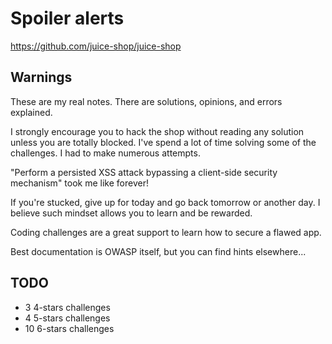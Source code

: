 # Spoiler alerts

https://github.com/juice-shop/juice-shop

## Warnings

These are my real notes. There are solutions, opinions, and errors explained.

I strongly encourage you to hack the shop without reading any solution unless you are totally blocked. I've spend a lot of time solving some of the challenges. I had to make numerous attempts. 

"Perform a persisted XSS attack bypassing a client-side security mechanism" took me like forever!

If you're stucked, give up for today and go back tomorrow or another day. I believe such mindset allows you to learn and be rewarded.

Coding challenges are a great support to learn how to secure a flawed app.

Best documentation is OWASP itself, but you can find hints elsewhere...

## TODO

* 3 4-stars challenges
* 4 5-stars challenges
* 10 6-stars challenges